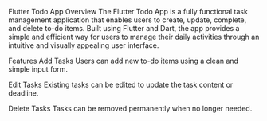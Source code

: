 Flutter Todo App
Overview
The Flutter Todo App is a fully functional task management application that enables users to create, update, complete, and delete to-do items. Built using Flutter and Dart, the app provides a simple and efficient way for users to manage their daily activities through an intuitive and visually appealing user interface.

Features
Add Tasks
Users can add new to-do items using a clean and simple input form.

Edit Tasks
Existing tasks can be edited to update the task content or deadline.

Delete Tasks
Tasks can be removed permanently when no longer needed.






